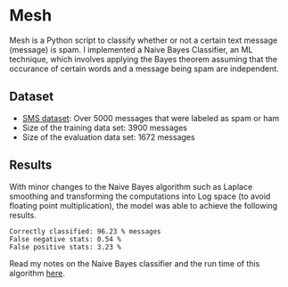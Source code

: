 # Mesh

Mesh is a Python script to classify whether or not a certain text message (message) is spam. I implemented a Naive Bayes
Classifier, an ML technique, which involves applying the Bayes theorem assuming that the occurance of certain words and
 a message being spam are independent.

## Dataset
* [SMS dataset](https://www.kaggle.com/uciml/sms-spam-collection-dataset): Over 5000 messages that were labeled as spam or
ham
* Size of the training data set: 3900 messages
* Size of the evaluation data set: 1672 messages

## Results
With minor changes to the Naive Bayes algorithm such as Laplace smoothing and transforming the computations into Log space
(to avoid floating point multiplication), the model was able to achieve the following results.

```
Correctly classified: 96.23 % messages
False negative stats: 0.54 %
False positive stats: 3.23 %
```

Read my notes on the Naive Bayes classifier and the run time of this algorithm [here]().